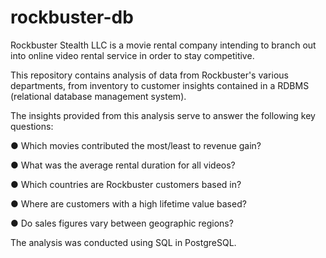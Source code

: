 # rockbuster-db
Rockbuster Stealth LLC is a movie rental company intending to branch out into online video rental service in order to stay competitive. 

This repository contains analysis of data from Rockbuster's various departments, from inventory to customer insights contained in a RDBMS (relational database management system).

The insights provided from this analysis serve to answer the following key questions:

● Which movies contributed the most/least to revenue gain?

● What was the average rental duration for all videos?

● Which countries are Rockbuster customers based in?

● Where are customers with a high lifetime value based?

● Do sales figures vary between geographic regions?

The analysis was conducted using SQL in PostgreSQL.
